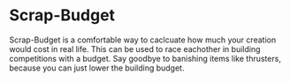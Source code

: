 # Scrap-Budget
Scrap-Budget is a comfortable way to caclcuate how much your creation would cost in real life. This can be used to race eachother in building competitions with a budget. Say goodbye to banishing items like thrusters, because you can just lower the building budget.
